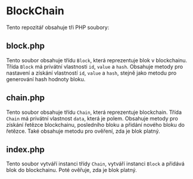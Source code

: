 # BlockChain

Tento repozitář obsahuje tři PHP soubory:

## block.php
Tento soubor obsahuje třídu `Block`, která reprezentuje blok v blockchainu. Třída `Block` má privátní vlastnosti `id`, `value` a `hash`. Obsahuje metody pro nastavení a získání vlastností `id`, `value` a `hash`, stejně jako metodu pro generování hash hodnoty bloku.

## chain.php
Tento soubor obsahuje třídu `Chain`, která reprezentuje blockchain. Třída `Chain` má privátní vlastnost `data`, která je polem. Obsahuje metody pro získání řetězce blockchainu, posledního bloku a přidání nového bloku do řetězce. Také obsahuje metodu pro ověření, zda je blok platný.

## index.php
Tento soubor vytváří instanci třídy `Chain`, vytváří instanci `Block` a přidává blok do blockchainu. Poté ověřuje, zda je blok platný.
